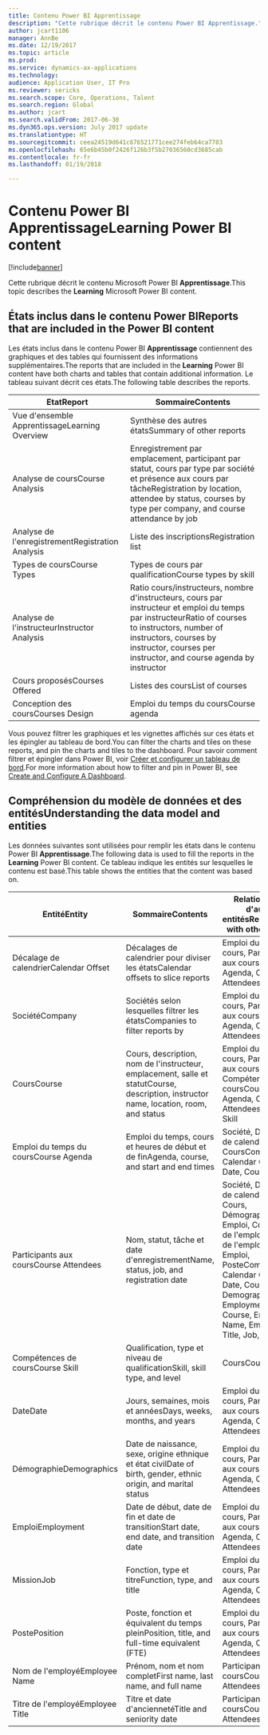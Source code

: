 ```yaml
---
title: Contenu Power BI Apprentissage
description: "Cette rubrique décrit le contenu Power BI Apprentissage."
author: jcart1106
manager: AnnBe
ms.date: 12/19/2017
ms.topic: article
ms.prod: 
ms.service: dynamics-ax-applications
ms.technology: 
audience: Application User, IT Pro
ms.reviewer: sericks
ms.search.scope: Core, Operations, Talent
ms.search.region: Global
ms.author: jcart
ms.search.validFrom: 2017-06-30
ms.dyn365.ops.version: July 2017 update
ms.translationtype: HT
ms.sourcegitcommit: ceea24519d641c676521771cee274feb64ca7783
ms.openlocfilehash: 65e6b45b0f2426f126b3f5b27036560cd3685cab
ms.contentlocale: fr-fr
ms.lasthandoff: 01/19/2018

---
```


# <a name="learning-power-bi-content"></a><span data-ttu-id="ce62e-103">Contenu Power BI Apprentissage</span><span class="sxs-lookup"><span data-stu-id="ce62e-103">Learning Power BI content</span></span>

[!include[banner](../includes/banner.md)]

<span data-ttu-id="ce62e-104">Cette rubrique décrit le contenu Microsoft Power BI **Apprentissage**.</span><span class="sxs-lookup"><span data-stu-id="ce62e-104">This topic describes the **Learning** Microsoft Power BI content.</span></span>

## <a name="reports-that-are-included-in-the-power-bi-content"></a><span data-ttu-id="ce62e-105">États inclus dans le contenu Power BI</span><span class="sxs-lookup"><span data-stu-id="ce62e-105">Reports that are included in the Power BI content</span></span>

<span data-ttu-id="ce62e-106">Les états inclus dans le contenu Power BI **Apprentissage** contiennent des graphiques et des tables qui fournissent des informations supplémentaires.</span><span class="sxs-lookup"><span data-stu-id="ce62e-106">The reports that are included in the **Learning** Power BI content have both charts and tables that contain additional information.</span></span> <span data-ttu-id="ce62e-107">Le tableau suivant décrit ces états.</span><span class="sxs-lookup"><span data-stu-id="ce62e-107">The following table describes the reports.</span></span>

| <span data-ttu-id="ce62e-108">Etat</span><span class="sxs-lookup"><span data-stu-id="ce62e-108">Report</span></span>                | <span data-ttu-id="ce62e-109">Sommaire</span><span class="sxs-lookup"><span data-stu-id="ce62e-109">Contents</span></span> |
|-----------------------|----------|
| <span data-ttu-id="ce62e-110">Vue d'ensemble Apprentissage</span><span class="sxs-lookup"><span data-stu-id="ce62e-110">Learning Overview</span></span>     | <span data-ttu-id="ce62e-111">Synthèse des autres états</span><span class="sxs-lookup"><span data-stu-id="ce62e-111">Summary of other reports</span></span> |
| <span data-ttu-id="ce62e-112">Analyse de cours</span><span class="sxs-lookup"><span data-stu-id="ce62e-112">Course Analysis</span></span>       | <span data-ttu-id="ce62e-113">Enregistrement par emplacement, participant par statut, cours par type par société et présence aux cours par tâche</span><span class="sxs-lookup"><span data-stu-id="ce62e-113">Registration by location, attendee by status, courses by type per company, and course attendance by job</span></span> |
| <span data-ttu-id="ce62e-114">Analyse de l'enregistrement</span><span class="sxs-lookup"><span data-stu-id="ce62e-114">Registration Analysis</span></span> | <span data-ttu-id="ce62e-115">Liste des inscriptions</span><span class="sxs-lookup"><span data-stu-id="ce62e-115">Registration list</span></span> |
| <span data-ttu-id="ce62e-116">Types de cours</span><span class="sxs-lookup"><span data-stu-id="ce62e-116">Course Types</span></span>          | <span data-ttu-id="ce62e-117">Types de cours par qualification</span><span class="sxs-lookup"><span data-stu-id="ce62e-117">Course types by skill</span></span> |
| <span data-ttu-id="ce62e-118">Analyse de l'instructeur</span><span class="sxs-lookup"><span data-stu-id="ce62e-118">Instructor Analysis</span></span>   | <span data-ttu-id="ce62e-119">Ratio cours/instructeurs, nombre d'instructeurs, cours par instructeur et emploi du temps par instructeur</span><span class="sxs-lookup"><span data-stu-id="ce62e-119">Ratio of courses to instructors, number of instructors, courses by instructor, courses per instructor, and course agenda by instructor</span></span> |
| <span data-ttu-id="ce62e-120">Cours proposés</span><span class="sxs-lookup"><span data-stu-id="ce62e-120">Courses Offered</span></span>       | <span data-ttu-id="ce62e-121">Listes des cours</span><span class="sxs-lookup"><span data-stu-id="ce62e-121">List of courses</span></span> |
| <span data-ttu-id="ce62e-122">Conception des cours</span><span class="sxs-lookup"><span data-stu-id="ce62e-122">Courses Design</span></span>        | <span data-ttu-id="ce62e-123">Emploi du temps du cours</span><span class="sxs-lookup"><span data-stu-id="ce62e-123">Course agenda</span></span> |

<span data-ttu-id="ce62e-124">Vous pouvez filtrer les graphiques et les vignettes affichés sur ces états et les épingler au tableau de bord.</span><span class="sxs-lookup"><span data-stu-id="ce62e-124">You can filter the charts and tiles on these reports, and pin the charts and tiles to the dashboard.</span></span> <span data-ttu-id="ce62e-125">Pour savoir comment filtrer et épingler dans Power BI, voir [Créer et configurer un tableau de bord](https://powerbi.microsoft.com/en-us/guided-learning/powerbi-learning-4-2-create-configure-dashboards).</span><span class="sxs-lookup"><span data-stu-id="ce62e-125">For more information about how to filter and pin in Power BI, see [Create and Configure A Dashboard](https://powerbi.microsoft.com/en-us/guided-learning/powerbi-learning-4-2-create-configure-dashboards).</span></span>

## <a name="understanding-the-data-model-and-entities"></a><span data-ttu-id="ce62e-126">Compréhension du modèle de données et des entités</span><span class="sxs-lookup"><span data-stu-id="ce62e-126">Understanding the data model and entities</span></span>

<span data-ttu-id="ce62e-127">Les données suivantes sont utilisées pour remplir les états dans le contenu Power BI **Apprentissage**.</span><span class="sxs-lookup"><span data-stu-id="ce62e-127">The following data is used to fill the reports in the **Learning** Power BI content.</span></span> <span data-ttu-id="ce62e-128">Ce tableau indique les entités sur lesquelles le contenu est basé.</span><span class="sxs-lookup"><span data-stu-id="ce62e-128">This table shows the entities that the content was based on.</span></span>

| <span data-ttu-id="ce62e-129">Entité</span><span class="sxs-lookup"><span data-stu-id="ce62e-129">Entity</span></span>           | <span data-ttu-id="ce62e-130">Sommaire</span><span class="sxs-lookup"><span data-stu-id="ce62e-130">Contents</span></span>                                                         | <span data-ttu-id="ce62e-131">Relations avec d'autres entités</span><span class="sxs-lookup"><span data-stu-id="ce62e-131">Relationships with other entities</span></span> |
|------------------|------------------------------------------------------------------|-----------------------------------|
| <span data-ttu-id="ce62e-132">Décalage de calendrier</span><span class="sxs-lookup"><span data-stu-id="ce62e-132">Calendar Offset</span></span>  | <span data-ttu-id="ce62e-133">Décalages de calendrier pour diviser les états</span><span class="sxs-lookup"><span data-stu-id="ce62e-133">Calendar offsets to slice reports</span></span>                                | <span data-ttu-id="ce62e-134">Emploi du temps du cours, Participants aux cours</span><span class="sxs-lookup"><span data-stu-id="ce62e-134">Course Agenda, Course Attendees</span></span> |
| <span data-ttu-id="ce62e-135">Société</span><span class="sxs-lookup"><span data-stu-id="ce62e-135">Company</span></span>          | <span data-ttu-id="ce62e-136">Sociétés selon lesquelles filtrer les états</span><span class="sxs-lookup"><span data-stu-id="ce62e-136">Companies to filter reports by</span></span>                                   | <span data-ttu-id="ce62e-137">Emploi du temps du cours, Participants aux cours</span><span class="sxs-lookup"><span data-stu-id="ce62e-137">Course Agenda, Course Attendees</span></span> |
| <span data-ttu-id="ce62e-138">Cours</span><span class="sxs-lookup"><span data-stu-id="ce62e-138">Course</span></span>           | <span data-ttu-id="ce62e-139">Cours, description, nom de l'instructeur, emplacement, salle et statut</span><span class="sxs-lookup"><span data-stu-id="ce62e-139">Course, description, instructor name, location, room, and status</span></span> | <span data-ttu-id="ce62e-140">Emploi du temps du cours, Participants aux cours, Compétences du cours</span><span class="sxs-lookup"><span data-stu-id="ce62e-140">Course Agenda, Course Attendees, Course Skill</span></span> |
| <span data-ttu-id="ce62e-141">Emploi du temps du cours</span><span class="sxs-lookup"><span data-stu-id="ce62e-141">Course Agenda</span></span>    | <span data-ttu-id="ce62e-142">Emploi du temps, cours et heures de début et de fin</span><span class="sxs-lookup"><span data-stu-id="ce62e-142">Agenda, course, and start and end times</span></span>                          | <span data-ttu-id="ce62e-143">Société, Décalage de calendrier, Date, Cours</span><span class="sxs-lookup"><span data-stu-id="ce62e-143">Company, Calendar Offset, Date, Course</span></span> |
| <span data-ttu-id="ce62e-144">Participants aux cours</span><span class="sxs-lookup"><span data-stu-id="ce62e-144">Course Attendees</span></span> | <span data-ttu-id="ce62e-145">Nom, statut, tâche et date d'enregistrement</span><span class="sxs-lookup"><span data-stu-id="ce62e-145">Name, status, job, and registration date</span></span>                         | <span data-ttu-id="ce62e-146">Société, Décalage de calendrier, Date, Cours, Démographie, Emploi, Cours, Nom de l'employé, Titre de l'employé, Emploi, Poste</span><span class="sxs-lookup"><span data-stu-id="ce62e-146">Company, Calendar Offset, Date, Course, Demographics, Employment, Course, Employee Name, Employee Title, Job, Position</span></span> |
| <span data-ttu-id="ce62e-147">Compétences de cours</span><span class="sxs-lookup"><span data-stu-id="ce62e-147">Course Skill</span></span>     | <span data-ttu-id="ce62e-148">Qualification, type et niveau de qualification</span><span class="sxs-lookup"><span data-stu-id="ce62e-148">Skill, skill type, and level</span></span>                                     | <span data-ttu-id="ce62e-149">Cours</span><span class="sxs-lookup"><span data-stu-id="ce62e-149">Course</span></span> |
| <span data-ttu-id="ce62e-150">Date</span><span class="sxs-lookup"><span data-stu-id="ce62e-150">Date</span></span>             | <span data-ttu-id="ce62e-151">Jours, semaines, mois et années</span><span class="sxs-lookup"><span data-stu-id="ce62e-151">Days, weeks, months, and years</span></span>                                   | <span data-ttu-id="ce62e-152">Emploi du temps du cours, Participants aux cours</span><span class="sxs-lookup"><span data-stu-id="ce62e-152">Course Agenda, Course Attendees</span></span> |
| <span data-ttu-id="ce62e-153">Démographie</span><span class="sxs-lookup"><span data-stu-id="ce62e-153">Demographics</span></span>     | <span data-ttu-id="ce62e-154">Date de naissance, sexe, origine ethnique et état civil</span><span class="sxs-lookup"><span data-stu-id="ce62e-154">Date of birth, gender, ethnic origin, and marital status</span></span>         | <span data-ttu-id="ce62e-155">Emploi du temps du cours, Participants aux cours</span><span class="sxs-lookup"><span data-stu-id="ce62e-155">Course Agenda, Course Attendees</span></span> |
| <span data-ttu-id="ce62e-156">Emploi</span><span class="sxs-lookup"><span data-stu-id="ce62e-156">Employment</span></span>       | <span data-ttu-id="ce62e-157">Date de début, date de fin et date de transition</span><span class="sxs-lookup"><span data-stu-id="ce62e-157">Start date, end date, and transition date</span></span>                        | <span data-ttu-id="ce62e-158">Emploi du temps du cours, Participants aux cours</span><span class="sxs-lookup"><span data-stu-id="ce62e-158">Course Agenda, Course Attendees</span></span> |
| <span data-ttu-id="ce62e-159">Mission</span><span class="sxs-lookup"><span data-stu-id="ce62e-159">Job</span></span>              | <span data-ttu-id="ce62e-160">Fonction, type et titre</span><span class="sxs-lookup"><span data-stu-id="ce62e-160">Function, type, and title</span></span>                                        | <span data-ttu-id="ce62e-161">Emploi du temps du cours, Participants aux cours</span><span class="sxs-lookup"><span data-stu-id="ce62e-161">Course Agenda, Course Attendees</span></span> |
| <span data-ttu-id="ce62e-162">Poste</span><span class="sxs-lookup"><span data-stu-id="ce62e-162">Position</span></span>         | <span data-ttu-id="ce62e-163">Poste, fonction et équivalent du temps plein</span><span class="sxs-lookup"><span data-stu-id="ce62e-163">Position, title, and full-time equivalent (FTE)</span></span>                  | <span data-ttu-id="ce62e-164">Emploi du temps du cours, Participants aux cours</span><span class="sxs-lookup"><span data-stu-id="ce62e-164">Course Agenda, Course Attendees</span></span> |
| <span data-ttu-id="ce62e-165">Nom de l'employé</span><span class="sxs-lookup"><span data-stu-id="ce62e-165">Employee Name</span></span>    | <span data-ttu-id="ce62e-166">Prénom, nom et nom complet</span><span class="sxs-lookup"><span data-stu-id="ce62e-166">First name, last name, and full name</span></span>                             | <span data-ttu-id="ce62e-167">Participants aux cours</span><span class="sxs-lookup"><span data-stu-id="ce62e-167">Course Attendees</span></span> |
| <span data-ttu-id="ce62e-168">Titre de l'employé</span><span class="sxs-lookup"><span data-stu-id="ce62e-168">Employee Title</span></span>   | <span data-ttu-id="ce62e-169">Titre et date d'ancienneté</span><span class="sxs-lookup"><span data-stu-id="ce62e-169">Title and seniority date</span></span>                                         | <span data-ttu-id="ce62e-170">Participants aux cours</span><span class="sxs-lookup"><span data-stu-id="ce62e-170">Course Attendees</span></span> |



